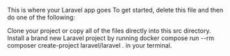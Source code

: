 This is where your Laravel app goes
To get started, delete this file and then do one of the following:

Clone your project or copy all of the files directly into this src directory.
Install a brand new Laravel project by running docker compose run --rm composer create-project laravel/laravel . in your terminal.